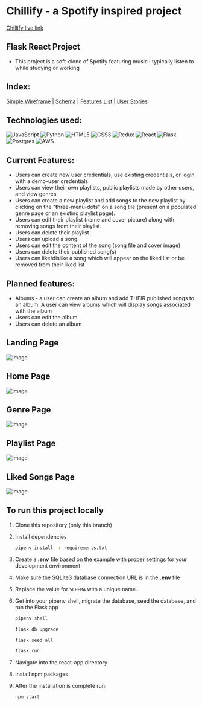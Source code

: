 # Chillify - a Spotify inspired project
<a href="https://chillify-dd7x.onrender.com">Chillify live link</a>
## Flask React Project

* This project is a soft-clone of Spotify featuring music I typically listen to while studying or working
## Index:
<a href="https://github.com/danishprasla/chillify/wiki/Basic-wireframes">Simple Wireframe</a> | <a href="https://github.com/danishprasla/chillify/wiki/Chillify-DB-Schema">Schema</a> | <a href="[https://github.com/danishprasla/chillify/wiki/Basic-wireframes](https://github.com/danishprasla/chillify/wiki/Features-List)">Features List</a> | <a href="[https://github.com/danishprasla/chillify/wiki/Basic-wireframes](https://github.com/danishprasla/chillify/wiki/User-Stories)">User Stories</a> 

## Technologies used:
<div>

  ![JavaScript](https://img.shields.io/badge/javascript-%23323330.svg?style=for-the-badge&logo=javascript&logoColor=%23F7DF1E)
  ![Python](https://img.shields.io/badge/python-3670A0?style=for-the-badge&logo=python&logoColor=ffdd54)
  ![HTML5](https://img.shields.io/badge/html5-%23E34F26.svg?style=for-the-badge&logo=html5&logoColor=white)
  ![CSS3](https://img.shields.io/badge/css3-%231572B6.svg?style=for-the-badge&logo=css3&logoColor=white)
  ![Redux](https://img.shields.io/badge/redux-%23593d88.svg?style=for-the-badge&logo=redux&logoColor=white)
  ![React](https://img.shields.io/badge/react-%2320232a.svg?style=for-the-badge&logo=react&logoColor=%2361DAFB)
  ![Flask](https://img.shields.io/badge/flask-%23000.svg?style=for-the-badge&logo=flask&logoColor=white)
  ![Postgres](https://img.shields.io/badge/postgres-%23316192.svg?style=for-the-badge&logo=postgresql&logoColor=white)
  ![AWS](https://img.shields.io/badge/AWS-%23FF9900.svg?style=for-the-badge&logo=amazon-aws&logoColor=white)
  
</div>

## Current Features:
   * Users can create new user credentials, use existing credentials, or login with a demo-user credentials
   * Users can view their own playlists, public playlists made by other users, and view genres.
   * Users can create a new playlist and add songs to the new playlist by clicking on the "three-menu-dots" on a song tile (present on a populated genre page or an existing playlist page).
   * Users can edit their playlist (name and cover picture) along with removing songs from their playlist.
   * Users can delete their playlist
   * Users can upload a song.
   * Users can edit the content of the song (song file and cover image)
   * Users can delete their published song(s)
   * Users can like/dislike a song which will appear on the liked list or be removed from their liked list
## Planned features:
   * Albums - a user can create an album and add THEIR published songs to an album. A user can view albums which will display songs associated with the album
   * Users can edit the album
   * Users can delete an album

## Landing Page
![image](https://cdn.discordapp.com/attachments/1118303754714886259/1121570328531972116/image.png)

## Home Page
![image](https://cdn.discordapp.com/attachments/1118303754714886259/1121571409471213639/image.png)

## Genre Page
![image](https://cdn.discordapp.com/attachments/1118303754714886259/1121571665655119984/image.png)

## Playlist Page
![image](https://cdn.discordapp.com/attachments/1118303754714886259/1121571575553073302/image.png)

## Liked Songs Page
![image](https://cdn.discordapp.com/attachments/1118303754714886259/1121572089799917658/image.png)



## To run this project locally
1. Clone this repository (only this branch)

2. Install dependencies

      ```bash
      pipenv install -r requirements.txt
      ```

3. Create a **.env** file based on the example with proper settings for your development environment

4. Make sure the SQLite3 database connection URL is in the **.env** file

5. Replace the value for `SCHEMA` with a unique name.

6. Get into your pipenv shell, migrate the database, seed the database, and run the Flask app

   ```bash
   pipenv shell
   ```

   ```bash
   flask db upgrade
   ```

   ```bash
   flask seed all
   ```

   ```bash
   flask run
   ```

7. Navigate into the react-app directory
8. Install npm packages
9. After the installation is complete run:
   ```bash
   npm start
   ```
